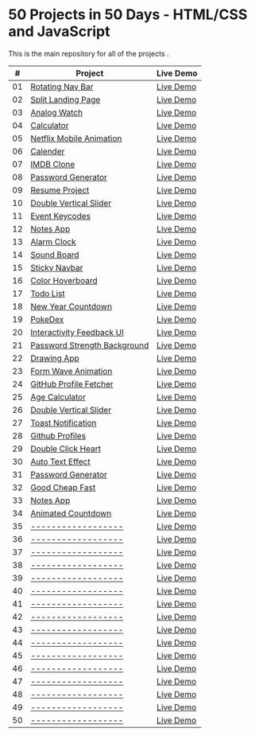 # 50 Projects in 50 Days - HTML/CSS and JavaScript

This is the main repository for all of the projects .


|  #  | Project                                                                                                                     | Live Demo                                                                         |
| :-: | --------------------------------------------------------------------------------------------------------------------------- | --------------------------------------------------------------------------------- |
| 01  | [Rotating Nav Bar](https://github.com/piyushhawq/-Rotating-Navigation-bar.github.io)                             | [Live Demo](https://piyushhawq.github.io/-Rotating-Navigation-bar.github.io/)               |
| 02  | [Split Landing Page](https://github.com/piyushhawq/Split-Landing-Page.github.io)                               | [Live Demo](https://piyushhawq.github.io/Split-Landing-Page.github.io/)                |
| 03  | [Analog Watch ](https://github.com/piyushhawq/Analog-Clock.github.io)                       | [Live Demo](https://piyushhawq.github.io/Analog-Clock.github.io/) |
| 04  | [Calculator ](https://github.com/piyushhawq/Calculator.github.io)                          | [Live Demo](https://piyushhawq.github.io/Calculator.github.io/)          |
| 05  | [Netflix Mobile Animation](https://github.com/piyushhawq/Netflix-Mobile-Navigation.github.io)                               | [Live Demo](https://piyushhawq.github.io/Netflix-Mobile-Navigation.github.io/)                |
| 06  | [Calender](https://github.com/piyushhawq/Calendar.github.io)                           | [Live Demo](https://piyushhawq.github.io/Calendar.github.io/)              |
| 07  | [IMDB Clone](https://github.com/piyushhawq/HawkImdbClone.github.io)                       | [Live Demo](https://piyushhawq.github.io/HawkImdbClone.github.io/)            |
| 08  | [Password Generator ](https://github.com/piyushhawq/Password-Generator.github.io)                                         | [Live Demo](https://piyushhawq.github.io/Password-Generator.github.io/)                     |
| 09  | [Resume Project](https://github.com/piyushhawq/ResumePortfolio.github.io)                                     | [Live Demo](https://piyushhawq.github.io/ResumePortfolio.github.io/)                   |
| 10  | [Double Vertical Slider](https://github.com/piyushhawq/Double-vertical-Slider.github.io)                                         | [Live Demo](https://piyushhawq.github.io/Double-vertical-Slider.github.io/)                     |
| 11  | [Event Keycodes](https://github.com/piyushhawq/Event-Key-Code.github.io)                               | [Live Demo](https://piyushhawq.github.io/Event-Key-Code.github.io/)                |
| 12  | [Notes App](https://github.com/piyushhawq/Notes-App-Using-Local-Storage.github.io)                                   | [Live Demo](https://piyushhawq.github.io/Notes-App-Using-Local-Storage.github.io/)                  |
| 13  | [Alarm Clock](https://github.com/piyushhawq/Alarm-Clock.github.io)                   | [Live Demo](https://piyushhawq.github.io/Alarm-Clock.github.io/)          |
| 14  | [Sound Board](https://github.com/piyushhawq/Sound-board.github.io)                     | [Live Demo](https://piyushhawq.github.io/Sound-board.github.io/)           |
| 15  | [Sticky Navbar](https://github.com/piyushhawq/Sticky-Navbar.github.io)                   | [Live Demo](https://piyushhawq.github.io/Sticky-Navbar.github.io/)          |
| 16  | [Color Hoverboard](https://github.com/piyushhawq/Hoverboard.github.io)                                     | [Live Demo](https://piyushhawq.github.io/Hoverboard.github.io/)                   |
| 17  | [Todo List](https://github.com/piyushhawq/TodoList.github.io)                                         | [Live Demo](----------------)                     |
| 18  | [New Year Countdown](https://github.com/piyushhawq/New-Year-Countdown.github.io)                         | [Live Demo](https://piyushhawq.github.io/New-Year-Countdown.github.io/)             |
| 19  | [PokeDex](https://github.com/piyushhawq/PokeDex.github.io)                                     | [Live Demo](https://piyushhawq.github.io/PokeDex.github.io/)                   |
| 20  | [Interactivity  Feedback UI](https://github.com/piyushhawq/Interactive-Feedback-Design.github.io)                   | [Live Demo](https://piyushhawq.github.io/Interactive-Feedback-Design.github.io/)          |
| 21  | [Password Strength Background](https://github.com/piyushhawq/Password-Strength-Backround.github.io)                                     | [Live Demo](https://piyushhawq.github.io/Password-Strength-Backround.github.io/)                   |
| 22  | [Drawing App](https://github.com/piyushhawq/Drawing-App.github.io)                                     | [Live Demo](https://piyushhawq.github.io/Drawing-App.github.io/)                   |
| 23  | [Form Wave Animation](https://github.com/piyushhawq/Form-Wave-Animation.github.io)                               | [Live Demo](https://piyushhawq.github.io/Form-Wave-Animation.github.io/)                |
| 24  | [GitHub Profile Fetcher](https://github.com/piyushhawq/Github-Profile-Fetcher.github.io)                     | [Live Demo](https://piyushhawq.github.io/Github-Profile-Fetcher.github.io/)           |
| 25  | [Age Calculator](https://github.com/piyushhawq/Age_Calculator.github.io)                                 | [Live Demo](https://piyushhawq.github.io/Age_Calculator.github.io/)                 |
| 26  | [Double Vertical Slider](https://github.com/bradtraversy/50projects50days/tree/master/double-vertical-slider)               | [Live Demo](https://50projects50days.com/projects/double-vertical-slider/)        |
| 27  | [Toast Notification](https://github.com/bradtraversy/50projects50days/tree/master/toast-notification)                       | [Live Demo](https://50projects50days.com/projects/toast-notification/)            |
| 28  | [Github Profiles](https://github.com/bradtraversy/50projects50days/tree/master/github-profiles)                             | [Live Demo](https://50projects50days.com/projects/github-profiles/)               |
| 29  | [Double Click Heart](https://github.com/bradtraversy/50projects50days/tree/master/double-click-heart)                       | [Live Demo](https://50projects50days.com/projects/double-click-heart/)            |
| 30  | [Auto Text Effect](https://github.com/bradtraversy/50projects50days/tree/master/auto-text-effect)                           | [Live Demo](https://50projects50days.com/projects/auto-text-effect/)              |
| 31  | [Password Generator](https://github.com/bradtraversy/50projects50days/tree/master/password-generator)                       | [Live Demo](https://50projects50days.com/projects/password-generator/)            |
| 32  | [Good Cheap Fast](https://github.com/bradtraversy/50projects50days/tree/master/good-cheap-fast)                             | [Live Demo](https://50projects50days.com/projects/good-cheap-fast/)               |
| 33  | [Notes App](https://github.com/bradtraversy/50projects50days/tree/master/notes-app)                                         | [Live Demo](https://50projects50days.com/projects/notes-app/)                     |
| 34  | [Animated Countdown](https://github.com/bradtraversy/50projects50days/tree/master/animated-countdown)                       | [Live Demo](https://50projects50days.com/projects/animated-countdown/)            |
| 35  | [------------------](------------------)                               | [Live Demo](------------------)                |
| 36  | [------------------](------------------)                                       | [Live Demo](------------------)                    |
| 37  | [------------------](------------------)                                             | [Live Demo](------------------)                       |
| 38  | [------------------](------------------)                 | [Live Demo](------------------)         |
| 39  | [------------------](------------------)   | [Live Demo](------------------)  |
| 40  | [------------------](------------------)                     | [Live Demo](------------------)           |
| 41  | [------------------](------------------)                         | [Live Demo](------------------)             |
| 42  | [------------------](------------------)                           | [Live Demo](------------------)              |
| 43  | [------------------](------------------)                       | [Live Demo](------------------)            |
| 44  | [------------------](------------------)                     | [Live Demo](------------------)           |
| 45  | [------------------](------------------)         | [Live Demo](------------------)     |
| 46  | [------------------](------------------)                                           | [Live Demo](------------------)                      |
| 47  | [------------------](------------------)           | [Live Demo](------------------)      |
| 48  | [------------------](------------------)                         | [Live Demo](------------------)             |
| 49  | [------------------](------------------)                                         | [Live Demo](------------------)                     |
| 50  | [------------------](------------------)                         | [Live Demo](------------------)             |
